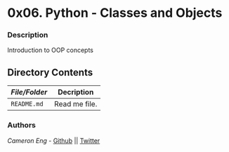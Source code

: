 # 0x06. Python - Classes and Objects
### Description
Introduction to OOP concepts

## Directory Contents

|   ***File/Folder***    |  **Decription**                       |
|---------------|---------------------------------------|
| `README.md` |  Read me file. |

### Authors
*Cameron Eng* - [Github](https://github.com/c_eng/) || [Twitter](https://twitter.com/c33Eng)
